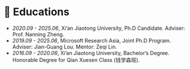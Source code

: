 
# 📖 Educations
- *2020.09 - 2025.06*, Xi’an Jiaotong University, Ph.D Candidate. Adviser: Prof. Nanning Zheng.
- *2019.09 - 2025.06*, Microsoft Research Asia, Joint Ph.D Program. Adviser: Jian-Guang Lou. Mentor: Zeqi Lin.
- *2016.09 - 2020.06*, Xi’an Jiaotong University, Bachelor’s Degree. Honorable Degree for Qian Xuesen Class (钱学森班).
